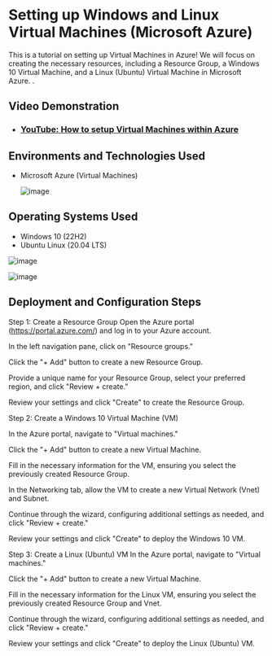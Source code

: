


<h1>Setting up Windows and Linux Virtual Machines (Microsoft Azure)</h1>
  This is a tutorial on setting up Virtual Machines in Azure! We will focus on creating the necessary resources, including a Resource Group, a Windows 10 Virtual Machine, and a Linux (Ubuntu) Virtual Machine in Microsoft Azure.
.<br />


<h2>Video Demonstration</h2>

- ### [YouTube: How to setup Virtual Machines within Azure](https://www.youtube.com)

<h2>Environments and Technologies Used</h2>

- Microsoft Azure (Virtual Machines)

   ![image](https://github.com/mehmhacimic/VirtualMachineSetup/assets/157438082/756b1722-1f2a-4ef9-87bc-9e848f66d2a4)

<h2>Operating Systems Used </h2>

- Windows 10 (22H2)
- Ubuntu Linux (20.04 LTS)

![image](https://github.com/mehmhacimic/VirtualMachineSetup/assets/157438082/7d03878b-62f3-46fb-8e1d-a865de8e0cdf)

![image](https://github.com/mehmhacimic/VirtualMachineSetup/assets/157438082/7d3307be-d928-4b88-ad60-d56e43fa55a2)


<h2>Deployment and Configuration Steps</h2>


Step 1: Create a Resource Group
Open the Azure portal (https://portal.azure.com/) and log in to your Azure account.

In the left navigation pane, click on "Resource groups."

Click the "+ Add" button to create a new Resource Group.

Provide a unique name for your Resource Group, select your preferred region, and click "Review + create."

Review your settings and click "Create" to create the Resource Group.


Step 2: Create a Windows 10 Virtual Machine (VM)

In the Azure portal, navigate to "Virtual machines."

Click the "+ Add" button to create a new Virtual Machine.

Fill in the necessary information for the VM, ensuring you select the previously created Resource Group.

In the Networking tab, allow the VM to create a new Virtual Network (Vnet) and Subnet.

Continue through the wizard, configuring additional settings as needed, and click "Review + create."

Review your settings and click "Create" to deploy the Windows 10 VM.


Step 3: Create a Linux (Ubuntu) VM
In the Azure portal, navigate to "Virtual machines."

Click the "+ Add" button to create a new Virtual Machine.

Fill in the necessary information for the Linux VM, ensuring you select the previously created Resource Group and Vnet.

Continue through the wizard, configuring additional settings as needed, and click "Review + create."

Review your settings and click "Create" to deploy the Linux (Ubuntu) VM.
